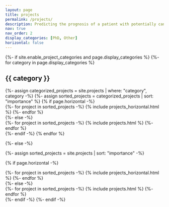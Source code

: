 ```yaml
---
layout: page
title: projects
permalink: /projects/
description: Predicting the prognosis of a patient with potentially cancerous growth is extremely difficult. Classical supervised machine learning requires large datasets with pre-scored ground truth labels, however these simply do not exist for many cancers and pre-cancerous growths, such as colorectal polyps. My work uses a set of emerging but relatively untested self-supervised machine learning techniques to investigate whether there exist as yet undiscovered features in pathology stains which can be used to predict cancer prognosis. These techniques require far less data than supervised methods, and no data labelling, leaving them free from human preconception, error, and bias. <br><br>My work focuses mainly on cancer, however, the methods developed are broadly applicable to other areas of image analysis, both in medicine and further afield. I'm also working on the integration of multiple different data modalities, particularly -omics data, and methods of extracting information from digital pathology slides at different magnifications.
nav: true
nav_order: 2
display_categories: [PhD, Other]
horizontal: false
---
```


<!-- pages/projects.md -->
<div class="projects">
{%- if site.enable_project_categories and page.display_categories %}
  <!-- Display categorized projects -->
  {%- for category in page.display_categories %}
  <h2 class="category">{{ category }}</h2>
  {%- assign categorized_projects = site.projects | where: "category", category -%}
  {%- assign sorted_projects = categorized_projects | sort: "importance" %}
  <!-- Generate cards for each project -->
  {% if page.horizontal -%}
  <div class="container">
    <div class="row row-cols-2">
    {%- for project in sorted_projects -%}
      {% include projects_horizontal.html %}
    {%- endfor %}
    </div>
  </div>
  {%- else -%}
  <div class="grid">
    {%- for project in sorted_projects -%}
      {% include projects.html %}
    {%- endfor %}
  </div>
  {%- endif -%}
  {% endfor %}

{%- else -%}
<!-- Display projects without categories -->
  {%- assign sorted_projects = site.projects | sort: "importance" -%}
  <!-- Generate cards for each project -->
  {% if page.horizontal -%}
  <div class="container">
    <div class="row row-cols-2">
    {%- for project in sorted_projects -%}
      {% include projects_horizontal.html %}
    {%- endfor %}
    </div>
  </div>
  {%- else -%}
  <div class="grid">
    {%- for project in sorted_projects -%}
      {% include projects.html %}
    {%- endfor %}
  </div>
  {%- endif -%}
{%- endif -%}
</div>
